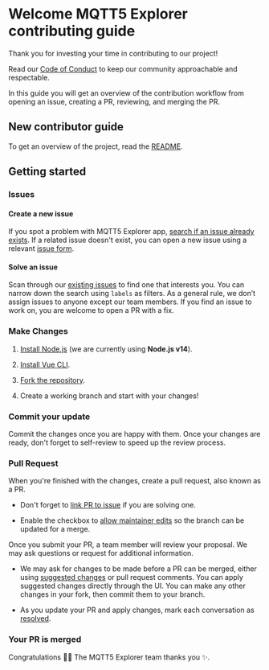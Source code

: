 # Welcome MQTT5 Explorer contributing guide <!-- omit in toc -->

Thank you for investing your time in contributing to our project!

Read our [Code of Conduct](../CODE_OF_CONDUCT.md) to keep our community approachable and respectable.

In this guide you will get an overview of the contribution workflow from opening an issue, creating a PR, reviewing, and merging the PR.

## New contributor guide

To get an overview of the project, read the [README](../README.md).

## Getting started

### Issues

#### Create a new issue

If you spot a problem with MQTT5 Explorer app, [search if an issue already exists](https://github.com/Omniaevo/mqtt5-explorer/issues). If a related issue doesn't exist, you can open a new issue using a relevant [issue form](https://github.com/Omniaevo/mqtt5-explorer/issues/new/choose).

#### Solve an issue

Scan through our [existing issues](https://github.com/Omniaevo/mqtt5-explorer/issues) to find one that interests you. You can narrow down the search using `labels` as filters. As a general rule, we don’t assign issues to anyone except our team members. If you find an issue to work on, you are welcome to open a PR with a fix.

### Make Changes

1. [Install Node.js](https://nodejs.org/it/) (we are currently using **Node.js v14**).

2. [Install Vue CLI](https://cli.vuejs.org/guide/installation.html).

3. [Fork the repository](https://docs.github.com/en/get-started/quickstart/fork-a-repo).

4. Create a working branch and start with your changes!

### Commit your update

Commit the changes once you are happy with them.
Once your changes are ready, don't forget to self-review to speed up the review process.

### Pull Request

When you're finished with the changes, create a pull request, also known as a PR.

- Don't forget to [link PR to issue](https://docs.github.com/en/issues/tracking-your-work-with-issues/linking-a-pull-request-to-an-issue) if you are solving one.

- Enable the checkbox to [allow maintainer edits](https://docs.github.com/en/github/collaborating-with-issues-and-pull-requests/allowing-changes-to-a-pull-request-branch-created-from-a-fork) so the branch can be updated for a merge.

Once you submit your PR, a team member will review your proposal. We may ask questions or request for additional information.

- We may ask for changes to be made before a PR can be merged, either using [suggested changes](https://docs.github.com/en/github/collaborating-with-issues-and-pull-requests/incorporating-feedback-in-your-pull-request) or pull request comments. You can apply suggested changes directly through the UI. You can make any other changes in your fork, then commit them to your branch.

- As you update your PR and apply changes, mark each conversation as [resolved](https://docs.github.com/en/github/collaborating-with-issues-and-pull-requests/commenting-on-a-pull-request#resolving-conversations).

### Your PR is merged

Congratulations :tada::tada: The MQTT5 Explorer team thanks you :sparkles:.
